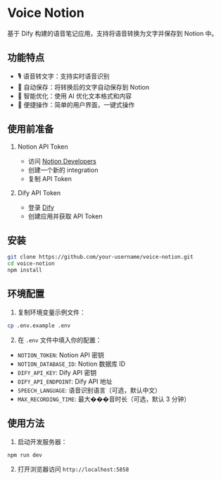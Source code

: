 # Voice Notion

基于 Dify 构建的语音笔记应用，支持将语音转换为文字并保存到 Notion 中。

## 功能特点

- 🎙️ 语音转文字：支持实时语音识别
- 📝 自动保存：将转换后的文字自动保存到 Notion
- 🤖 智能优化：使用 AI 优化文本格式和内容
- 💫 便捷操作：简单的用户界面，一键式操作

## 使用前准备

1. Notion API Token
   - 访问 [Notion Developers](https://www.notion.so/my-integrations)
   - 创建一个新的 integration
   - 复制 API Token

2. Dify API Token
   - 登录 [Dify](https://dify.ai)
   - 创建应用并获取 API Token

## 安装

```bash
git clone https://github.com/your-username/voice-notion.git
cd voice-notion
npm install
```

## 环境配置

1. 复制环境变量示例文件：
```bash
cp .env.example .env
```

2. 在 `.env` 文件中填入你的配置：
- `NOTION_TOKEN`: Notion API 密钥
- `NOTION_DATABASE_ID`: Notion 数据库 ID
- `DIFY_API_KEY`: Dify API 密钥
- `DIFY_API_ENDPOINT`: Dify API 地址
- `SPEECH_LANGUAGE`: 语音识别语言（可选，默认中文）
- `MAX_RECORDING_TIME`: 最大���音时长（可选，默认 3 分钟）

## 使用方法

1. 启动开发服务器：
```bash
npm run dev
```

2. 打开浏览器访问 `http://localhost:5858`
